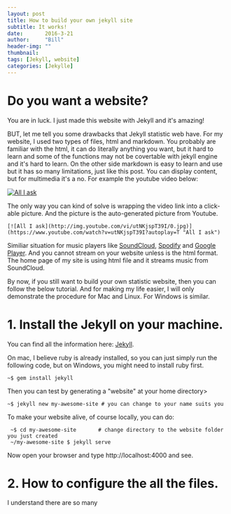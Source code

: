 ```yaml
---
layout: post
title: How to build your own jekyll site
subtitle: It works!
date:       2016-3-21
author:     "Bill"
header-img: ""
thumbnail: 
tags: [Jekyll, website]
categories: [Jekylle]
---
```


# Do you want a website?

You are in luck. I just made this website with Jekyll and it's amazing! 

BUT, let me tell you some drawbacks that Jekyll statistic web have. For my website, I used two types of files, html and markdown.
You probably are familiar with the html, it can do literally anything you want, but it hard to learn and some of the functions may not be covertable with jekyll engine and it's hard to learn.
On the other side markdown is easy to learn and use but it has so many limitations, just like this post. You can display content, but for multimedia it's a no. For example the youtube video below:  

[![All I ask](http://img.youtube.com/vi/utNKjspT39I/0.jpg)](https://www.youtube.com/watch?v=utNKjspT39I?autoplay=T "All I ask")

The only way you can kind of solve is wrapping the video link into a click-able picture. And the picture is the auto-generated picture from Youtube.

<pre><code>[![All I ask](http://img.youtube.com/vi/utNKjspT39I/0.jpg)](https://www.youtube.com/watch?v=utNKjspT39I?autoplay=T "All I ask")
</code></pre>

Similiar situation for music players like [SoundCloud](www.soundcloud.com), [Spodify](www.spodify.com) and [Google Player](www.google.com/play). And you cannot stream on your website unless is the html format. The home page of my site is using html file and it streams music from SoundCloud.

By now, if you still want to build your own statistic website, then you can follow the below tutorial. And for making my life easier, I will only demonstrate the procedure for Mac and Linux. For Windows is similar.

# 1. Install the Jekyll on your machine.
You can find all the information here: [Jekyll](http://jekyllrb.com). 

On mac, I believe ruby is already installed, so you can just simply run the following code, but on Windows, you might need to install ruby first.
<pre><code>~$ gem install jekyll
</code></pre>

Then you can test by generating a "website" at your home directory>
<pre><code>~$ jekyll new my-awesome-site # you can change to your name suits you
</code></pre>

To make your website alive, of course locally, you can do:
<pre><code> ~$ cd my-awesome-site       # change directory to the website folder you just created 
 ~/my-awesome-site $ jekyll serve
</code></pre>

Now open your browser and type http://localhost:4000 and see.

# 2. How to configure the all the files.
I understand there are so many 
